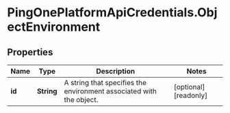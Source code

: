 # PingOnePlatformApiCredentials.ObjectEnvironment

## Properties

Name | Type | Description | Notes
------------ | ------------- | ------------- | -------------
**id** | **String** | A string that specifies the environment associated with the object. | [optional] [readonly] 



